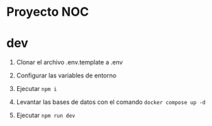# Proyecto NOC

# dev
1. Clonar el archivo .env.template a .env
2. Configurar las variables de entorno

3. Ejecutar ```npm i```
4. Levantar las bases de datos con el comando ```docker compose up -d```
5. Ejecutar ```npm run dev```